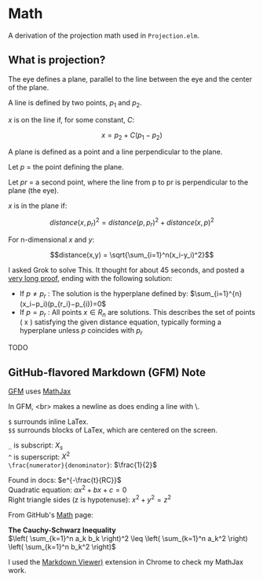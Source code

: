 # Math

A derivation of the projection math used in `Projection.elm`.

## What is projection?

The eye defines a plane, parallel to the line between the eye and the
center of the plane.

A line is defined by two points, $p_1$ and $p_2$.

$x$ is on the line if, for some constant, $C$:

$$x = p_2 + C(p_1-p_2)$$

A plane is defined as a point and a line perpendicular to the plane.

Let $p$ = the point defining the plane.

Let $pr$ = a second point, where the line from p to pr is perpendicular to the plane (the eye).

$x$ is in the plane if:

$$distance(x,p_r)^2 = distance(p,p_r)^2 + distance(x,p)^2$$

For n-dimensional $x$ and $y$:

$$distance(x,y) = \sqrt{\sum_{i=1}^n(x_i-y_i)^2}$$

I asked Grok to solve This. It thought for about 45 seconds, and posted a [very long proof](./grok.md), ending with the following solution:

* If $p≠p_r$ : The solution is the hyperplane defined by: $\sum_{i=1}^{n}(x_i−p_i)(p_{r_i}−p_{i})=0$
* If $p=p_r$ : All points $x∈R_n$ are solutions.
This describes the set of points ( x ) satisfying the given distance equation, typically forming a hyperplane unless $p$ coincides with $p_r$

TODO

## GitHub-flavored Markdown (GFM) Note
[GFM](https://docs.github.com/en/get-started/writing-on-github/getting-started-with-writing-and-formatting-on-github/basic-writing-and-formatting-syntax) uses [MathJax](https://docs.mathjax.org/en/latest/)

In GFM, \<br> makes a newline as does ending a line with \\.

`$` surrounds inline LaTex.<br>
`$$` surrounds blocks of LaTex, which are centered on the screen.

`_` is subscript: $X_s$<br>
`^` is superscript: $X^2$<br>
`\frac{numerator}{denominator}`: $\frac{1}{2}$<br>

Found in docs: $e^{-\frac{t}{RC}}$<br>
Quadratic equation: $ax^2 + bx + c = 0$<br>
Right triangle sides (z is hypotenuse): $x^2 + y^2 = z^2$

From GitHub's [Math](https://github.com/billstclair/elm-projection/edit/main/math.md) page:

**The Cauchy-Schwarz Inequality**\
$\left( \sum_{k=1}^n a_k b_k \right)^2 \leq \left( \sum_{k=1}^n a_k^2 \right) \left( \sum_{k=1}^n b_k^2 \right)$

I used the [Markdown Viewer)](https://chromewebstore.google.com/detail/markdown-viewer/ckkdlimhmcjmikdlpkmbgfkaikojcbjk) extension in Chrome to check my MathJax work.
